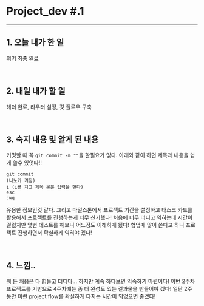 # Project_dev #.1

---

## 1. 오늘 내가 한 일

위키 최종 완료

<br />

## 2. 내일 내가 할 일

헤더 완료, 라우터 설정, 깃 플로우 구축 


<br />

## 3. 숙지 내용 및 알게 된 내용

커밋할 때 꼭 `git commit -m ""`을 할필요가 없다. 아래와 같이 하면 제목과 내용을 쉽게 쓸수 있엇따!!

```
git commit
(나노가 켜짐)
i (i를 치고 제목 본문 입력을 한다)
esc
:wq
```

유용한 정보인것 같다. 그리고 마일스톤에서 프로젝트 기간을 설정하고 태스크 카드를 활용해서 프로젝트를 진행하는게 너무 신기했다! 처음에 너무 더디고 익히는데 시간이 걸렸지만 몇번 테스트를 해보니 어느정도 이해하게 됬다! 협업때 많이 쓴다고 하니 프로젝트 진행하면서 확실하게 익혀야 겠다!

<br />

## 4. 느낌..

뭐 든 처음은 다 힘들고 더디다... 하지만 계속 하다보면 익숙하기 마련이다! 이번 2주차 프로젝트를 기반으로 4주차떄는 좀 더 완성도 있는 결과물을 만들어야 겠다! 일단 2주 동안 이런 project flow를 확실하게 다지는 시간이 되었으면 좋겠다!
